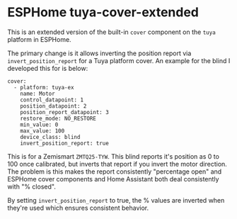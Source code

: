# ESPHome tuya-cover-extended

This is an extended version of the built-in `cover` component on the `tuya` platform in
ESPHome.

The primary change is it allows inverting the position report via `invert_position_report` for a
Tuya platform cover. An example for the blind I developed this for is below:

```
cover:
  - platform: tuya-ex
    name: Motor
    control_datapoint: 1
    position_datapoint: 2
    position_report_datapoint: 3
    restore_mode: NO_RESTORE
    min_value: 0
    max_value: 100
    device_class: blind
    invert_position_report: true
```

This is for a Zemismart `ZMTQ25-TYW`. This blind reports it's position as 0 to 100 once calibrated,
but inverts that report if you invert the motor direction. The problem is this makes the report
consistently "percentage open" and ESPHome cover components and Home Assistant both deal consistently
with "% closed".

By setting `invert_position_report` to true, the % values are inverted when they're used which ensures
consistent behavior.